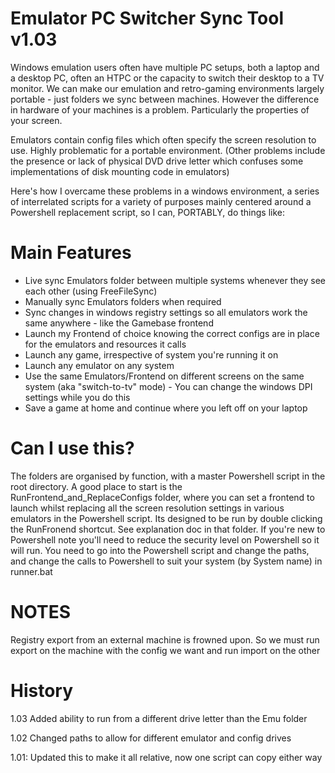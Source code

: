 Emulator PC Switcher Sync Tool v1.03
====================================

Windows emulation users often have multiple PC setups, both a laptop and a desktop PC, often an HTPC or the capacity to switch their desktop
to a TV monitor. We can make our emulation and retro-gaming environments largely portable - just folders we sync between machines. 
However the difference in hardware of your machines is a problem. Particularly the properties of your screen.

Emulators contain config files which often specify the screen resolution to use. Highly problematic for a portable environment.
(Other problems include the presence or lack of physical DVD drive letter which confuses some implementations of disk mounting code in emulators)

Here's how I overcame these problems in a windows environment, a series of interrelated scripts for a variety of purposes mainly centered around
a Powershell replacement script, so I can, PORTABLY, do things like:

Main Features
=============
* Live sync Emulators folder between multiple systems whenever they see each other (using FreeFileSync) 
* Manually sync Emulators folders when required
* Sync changes in windows registry settings so all emulators work the same anywhere - like the Gamebase frontend
* Launch my Frontend of choice knowing the correct configs are in place for the emulators and resources it calls
* Launch any game, irrespective of system you're running it on
* Launch any emulator on any system
* Use the same Emulators/Frontend on different screens on the same system (aka "switch-to-tv" mode) 
			- You can change the windows DPI settings while you do this
* Save a game at home and continue where you left off on your laptop

Can I use this?
==================
The folders are organised by function, with a master Powershell script in the root directory. A good place to start is the RunFrontend_and_ReplaceConfigs
folder, where you can set a frontend to launch whilst replacing all the screen resolution settings in various emulators in the Powershell script.
Its designed to be run by double clicking the RunFronend shortcut. See explanation doc in that folder. 
If you're new to Powershell note you'll need to reduce the security level on Powershell so it will run. You need to go into the Powershell script and change the paths,
and change the calls to Powershell to suit your system (by System name) in runner.bat

NOTES
=====
Registry export from an external machine is frowned upon. So we must run export on the machine with the config we want and run import on the other

History
=======

1.03 Added ability to run from a different drive letter than the Emu folder

1.02 Changed paths to allow for different emulator and config drives

1.01: Updated this to make it all relative, now one script can copy either way

